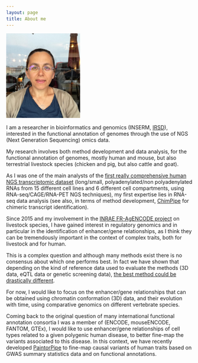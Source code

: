 ```yaml
---
layout: page
title: About me
---
```

<img src="photo_SD_ete2019.jpg" alt="SD" width="200"/>

I am a researcher in bioinformatics and genomics (INSERM, [IRSD](http://www.irsd.fr/)), interested in the functional annotation of genomes through the use of NGS (Next Generation Sequencing) omics data.

My research involves both method development and data analysis, for the functional annotation of genomes, mostly human and mouse, but also terrestrial livestock species (chicken and pig, but also cattle and goat).

As I was one of the main analysts of the [first really comprehensive human NGS transcriptomic dataset](https://www.nature.com/articles/nature11233) (long/small, polyadenylated/non polyadenylated RNAs from 15 different cell lines and 6 different cell compartments, using RNA-seq/CAGE/RNA-PET NGS techniques), my first expertise lies in RNA-seq data analysis (see also, in terms of method development, [ChimPipe](https://github.com/Chimera-tools/ChimPipe) for chimeric transcript identification).

Since 2015 and my involvement in the [INRAE FR-AgENCODE project](https://www.fragencode.org/) on livestock species, I have gained interest in regulatory genomics and in particular in the identification of enhancer/gene relationships, as I think they can be tremendously important in the context of complex traits, both for livestock and for human.

This is a complex question and although many methods exist there is no consensus about which one performs best. In fact we have shown that depending on the kind of reference data used to evaluate the methods (3D data, eQTL data or genetic screening data), [the best method could be drastically different](https://pubmed.ncbi.nlm.nih.gov/36909938/).

For now, I would like to focus on the enhancer/gene relationships that can be obtained using chromatin conformation (3D) data, and their evolution with time, using comparative genomics on different vertebrate species.

Coming back to the original question of many international functional annotation consortia I was a member of (ENCODE, mouseENCODE, FANTOM, GTEx), I would like to use enhancer/gene relationships of cell types related to a given polygenic human disease, to better fine-map the variants associated to this disease. In this context, we have recently developed [PaintorPipe](https://github.com/sdjebali/PaintorPipe) to fine-map causal variants of human traits based on GWAS summary statistics data and on functional annotations.







